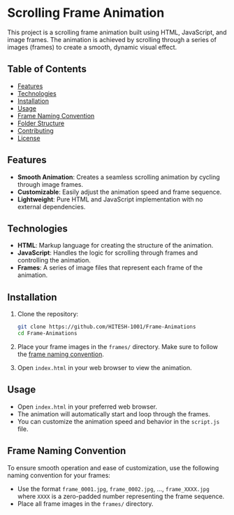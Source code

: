 # Scrolling Frame Animation

This project is a scrolling frame animation built using HTML, JavaScript, and image frames. The animation is achieved by scrolling through a series of images (frames) to create a smooth, dynamic visual effect.

## Table of Contents

- [Features](#features)
- [Technologies](#technologies)
- [Installation](#installation)
- [Usage](#usage)
- [Frame Naming Convention](#frame-naming-convention)
- [Folder Structure](#folder-structure)
- [Contributing](#contributing)
- [License](#license)

## Features

- **Smooth Animation**: Creates a seamless scrolling animation by cycling through image frames.
- **Customizable**: Easily adjust the animation speed and frame sequence.
- **Lightweight**: Pure HTML and JavaScript implementation with no external dependencies.

## Technologies

- **HTML**: Markup language for creating the structure of the animation.
- **JavaScript**: Handles the logic for scrolling through frames and controlling the animation.
- **Frames**: A series of image files that represent each frame of the animation.

## Installation

1. Clone the repository:

    ```bash
    git clone https://github.com/HITESH-1001/Frame-Animations
    cd Frame-Animations
    ```

2. Place your frame images in the `frames/` directory. Make sure to follow the [frame naming convention](#frame-naming-convention).

3. Open `index.html` in your web browser to view the animation.

## Usage

- Open `index.html` in your preferred web browser.
- The animation will automatically start and loop through the frames.
- You can customize the animation speed and behavior in the `script.js` file.

## Frame Naming Convention

To ensure smooth operation and ease of customization, use the following naming convention for your frames:

- Use the format `frame_0001.jpg`, `frame_0002.jpg`, ..., `frame_XXXX.jpg` where `XXXX` is a zero-padded number representing the frame sequence.
- Place all frame images in the `frames/` directory.

